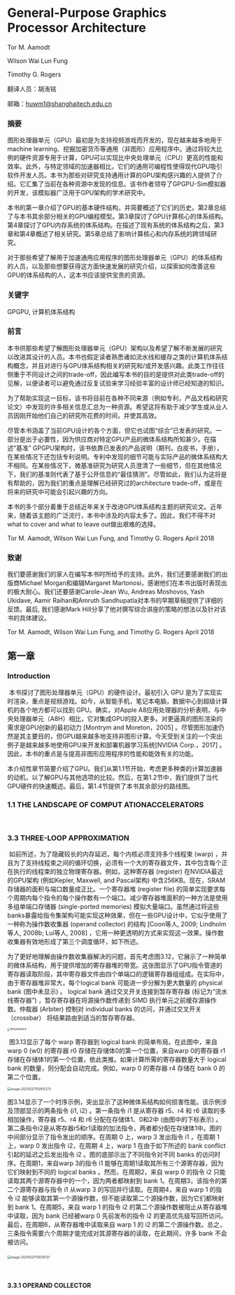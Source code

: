 # General-Purpose Graphics Processor Architecture

Tor M. Aamodt 

Wilson Wai Lun Fung 

Timothy G. Rogers

翻译人员：胡洧铭

邮箱：huwm1@shanghaitech.edu.cn

### 摘要

​	图形处理器单元（GPU）最初是为支持视频游戏而开发的，现在越来越多地用于machine learning、挖掘加密货币等通用（非图形）应用程序中。通过将较大比例的硬件资源专用于计算，GPU可以实现比中央处理单元（CPU）更高的性能和效率。此外，与特定领域的加速器相比，它们的通用可编程性使得现代GPU吸引软件开发人员。本书为那些对研究支持通用计算的GPU架构感兴趣的人提供了介绍。它汇集了当前在各种资源中发现的信息。该书作者领导了GPGPU-Sim模拟器的开发，该模拟器广泛用于GPU架构的学术研究中。

​	本书的第一章介绍了GPU的基本硬件结构，并简要概述了它们的历史。第2章总结了与本书其余部分相关的GPU编程模型。第3章探讨了GPU计算核心的体系结构。第4章探讨了GPU内存系统的体系结构。在描述了现有系统的体系结构之后，第3章和第4章概述了相关研究。第5章总结了影响计算核心和内存系统的跨领域研究。

​	对于那些希望了解用于加速通用应用程序的图形处理器单元（GPU）的体系结构的人员，以及那些想要获得这方面快速发展的研究介绍，以探索如何改善这些GPU的体系结构的人，这本书应该提供宝贵的资源。

### 关键字

GPGPU, 计算机体系结构

### 前言

​	本书供那些希望了解图形处理器单元（GPU）架构以及希望了解不断发展的研究以改进其设计的人员。本书也假定读者熟悉诸如流水线和缓存之类的计算机体系结构概念，并且对进行与GPU体系结构相关的研究和/或开发感兴趣。此类工作往往侧重于不同设计之间的trade-off，因此编写本书的目的是提供对此类trade-off的见解，以便读者可以避免通过反复试验来学习经验丰富的设计师已经知道的知识。

​	为了帮助实现这一目标，该书将目前在各种不同来源（例如专利，产品文档和研究论文）中发现的许多相关信息汇总为一种资源。希望这将有助于减少学生或从业人员因刚开始他们自己的研究所花费的时间，并使其高效。

​	尽管本书涵盖了当前GPU设计的各个方面，但它也试图“综合”已发表的研究。一部分是出于必要性，因为供应商对特定GPU产品的微体系结构所知甚少。在描述“基准” GPGPU架构时，该书依靠已发表的产品说明（期刊，白皮书，手册），在某些情况下还包括专利说明。专利中发现的细节可能与实际产品的微体系结构大不相同。在某些情况下，微基准研究为研究人员澄清了一些细节，但在其他情况下，我们的基准则代表了基于公开信息的“最佳猜测”。尽管如此，我们认为这将是有帮助的，因为我们的重点是理解已经研究过的architecture trade-off，或是在将来的研究中可能会引起兴趣的方向。

​	本书的多个部分着重于总结近年来关于改进GPU体系结构主题的研究论文。近年来，随着该主题的广泛流行，本书中涉及的内容太多了。因此，我们不得不对what to cover and what to leave out做出艰难的选择。

Tor M. Aamodt, Wilson Wai Lun Fung, and Timothy G. Rogers
April 2018

### 致谢

​	我们要感谢我们的家人在编写本书时所给予的支持。此外，我们还要感谢我们的出版商Michael Morgan和编辑Margaret  Martonosi，感谢他们在本书出版时表现出的极大耐心。我们还要感谢Carole-Jean Wu, Andreas Moshovos, Yash  Ukidave, Aamir Raihan和Amruth Sandhupatla对本书的早期草稿提供了详细的反馈。最后, 我们感谢Mark  Hill分享了他对撰写综合讲座的策略的想法以及针对该书的具体建议。

Tor M. Aamodt, Wilson Wai Lun Fung, and Timothy G. Rogers
April 2018

## 第一章

### Introduction

​	本书探讨了图形处理器单元（GPU）的硬件设计。最初引入 GPU 是为了实现实时渲染，重点是视频游戏。如今，从智能手机，笔记本电脑，数据中心到超级计算机的各个地方都可以找到 GPU。确实，对Apple  A8应用处理器的分析表明，与中央处理器单元（A8H）相比，它对集成GPU的投入更多。对更逼真的图形渲染的需求是GPU创新的最初动力 [Montrym and  Moreton，2005] 。尽管图形加速仍然是其主要目的，但GPU越来越多地支持非图形计算。今天受到关注的一个突出例子是越来越多地使用GPU来开发和部署机器学习系统[NVIDIA  Corp.，2017] 。因此，本书的重点是与提高非图形应用程序的性能和能效有关的功能。

​	本介绍性章节简要介绍了GPU。我们从第1.1节开始，考虑更多种类的计算加速器的动机，以了解GPU与其他选项的比较。然后，在第1.2节中，我们提供了当代GPU硬件的快速概述。最后，第1.4节提供了本书其余部分的路线图。

### 1.1 THE LANDSCAPE OF COMPUT ATIONACCELERATORS

​	

### 3.3  THREE-LOOP APPROXIMATION

​	如前所述，为了隐藏较长的内存延迟，每个内核必须支持多个线程束 (warp) ，并且为了支持线程束之间的循环切换，必须有一个大的寄存器文件，其中包含每个正在执行的线程束的独立物理寄存器。例如，这种寄存器 (register) 在NVIDIA最近的GPU架构 (例如Kepler, Maxwell, and Pascal架构) 中含256KB。现在，SRAM 存储器的面积与端口数量成正比。一个寄存器堆 (register file) 的简单实现要求每个周期内每个指令的每个操作数有一个端口。减少寄存器堆面积的一种方法是使用多组单端口存储器 (single-ported memories) 模拟大量端口。虽然通过将这些banks暴露给指令集架构可能实现这种效果，但在一些GPU设计中，它似乎使用了一种称为操作数收集器 (operand collector) 的结构 [Coon等人, 2009; Lindholm等人, 2008b; Lui等人, 2008] ，它用一种更透明的方式来实现这一效果。操作数收集器有效地形成了第三个调度循环，如下所述。

​	为了更好地理解由操作数收集器解决的问题，首先考虑图3.12，它展示了一种简单的微体系结构，用于提供增加的寄存器堆的带宽。这张图显示了GPU指令管道的寄存器读取阶段，其中寄存器文件由四个单端口的逻辑寄存器组组成。在实际中，由于寄存器堆非常大，每个logical bank 可能进一步分解为更大数量的 physical bank (图中未显示) 。 logical bank 通过交叉开关连接到暂存寄存器 (标记为“流水线寄存器”) ，暂存寄存器在将源操作数传递到 SIMD 执行单元之前缓存源操作数。仲裁器 (Arbiter) 控制对 individual banks 的访问，并通过交叉开关 （crossbar） 将结果路由到适当的暂存寄存器。

<img src="D:\STU\2021-Spring\Core Course\GPGPU\Image\1614392491(1).jpg" alt="1614392491(1)" style="zoom: 40%;" />

​	图3.13显示了每个 warp 寄存器到 logical bank 的简单布局。在此图中，来自warp 0 (w0) 的寄存器 r0 存储在存储体0的第一个位置，来自warp  0的寄存器 r1 存储在存储体1的第一个位置，依此类推。如果计算所需的寄存器数量大于 logical bank 的数量，则分配会自动完成。例如，warp 0 的寄存器 r4 存储在 bank 0 的第二个位置。

<img src="C:\Users\50683\AppData\Roaming\Typora\typora-user-images\image-20210227102912273.png" alt="image-20210227102912273" style="zoom: 50%;" />

​	图3.14显示了一个时序示例，突出显示了这种微体系结构如何损害性能。该示例涉及顶部显示的两条指令 (i1, i2) 。第一条指令 i1 是从寄存器 r5、r4 和 r6 读取的多相加操作，寄存器 r5、r4 和 r6 分配在存储体1、0和2中 (由图中的下标表示) 。第二条指令i2是从寄存器r5和r1读取的加法指令，两者都分配在存储体1中。图的中间部分显示了指令发出的顺序。在周期 0 上，warp 3 发出指令 i1 ，在周期 1上，warp 0 发出指令 i2，在周期 4 上，warp 1 在由于如下所述的 bank conflict 引起的延迟之后发出指令 i2 。图的底部示出了不同指令对不同 banks 的访问时序。在周期1，来自warp  3的指令 i1 能够在周期1读取其所有三个源寄存器，因为它们映射到不同的 logical banks 。然而，在周期2，来自 warp 0 的指令 i2 只能读取其两个源寄存器中的一个，因为两者都映射到 bank 1。在周期3，该指令的第二个源寄存器与指令 i1 从warp 3 的写回并行读取。在周期4，来自 warp 1 的指令 i2 能够读取其第一个源操作数，但不能读取第二个源操作数，因为它们都映射到 bank 1。在周期5，来自 warp 1 的指令 i2 的第二个源操作数被阻止从寄存器堆中读取，因为 bank 已经被warp  0 先前发布的指令 i2 的更高优先级写回所访问。最后，在周期6，从寄存器堆中读取来自 warp 1 的 i2 的第二个源操作数。总之，三条指令需要六个周期才能完成对其源寄存器的读取，在此期间，许多 bank 不会被访问。

​	<img src="C:\Users\50683\AppData\Roaming\Typora\typora-user-images\image-20210227113035131.png" alt="image-20210227113035131" style="zoom: 50%;" />

​	

#### 3.3.1  OPERAND COLLECTOR